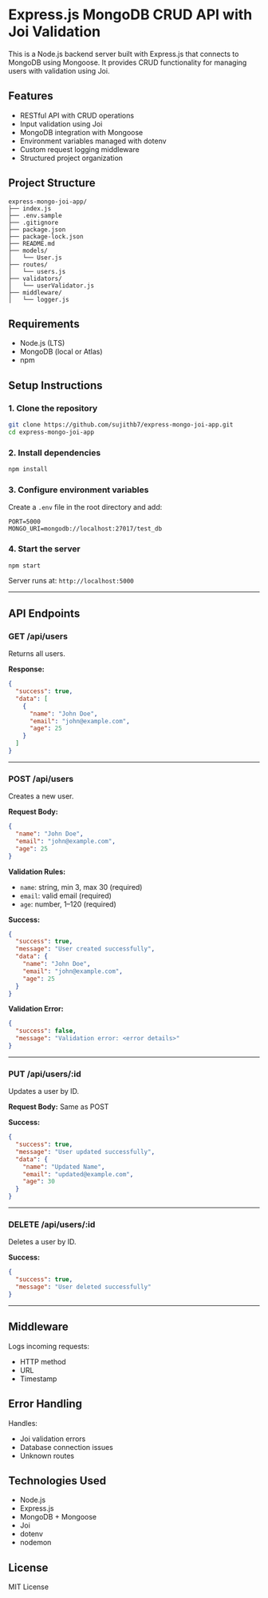 # Express.js MongoDB CRUD API with Joi Validation

This is a Node.js backend server built with Express.js that connects to MongoDB using Mongoose. It provides CRUD functionality for managing users with validation using Joi.

## Features

- RESTful API with CRUD operations
- Input validation using Joi
- MongoDB integration with Mongoose
- Environment variables managed with dotenv
- Custom request logging middleware
- Structured project organization

## Project Structure

```
express-mongo-joi-app/
├── index.js
├── .env.sample
├── .gitignore
├── package.json
├── package-lock.json
├── README.md
├── models/
│   └── User.js
├── routes/
│   └── users.js
├── validators/
│   └── userValidator.js
├── middleware/
│   └── logger.js
```

## Requirements

- Node.js (LTS)
- MongoDB (local or Atlas)
- npm

## Setup Instructions

### 1. Clone the repository

```bash
git clone https://github.com/sujithb7/express-mongo-joi-app.git
cd express-mongo-joi-app
```

### 2. Install dependencies

```bash
npm install
```

### 3. Configure environment variables

Create a `.env` file in the root directory and add:

```
PORT=5000
MONGO_URI=mongodb://localhost:27017/test_db
```

### 4. Start the server

```bash
npm start
```

Server runs at: `http://localhost:5000`

---

## API Endpoints

### GET /api/users

Returns all users.

**Response:**
```json
{
  "success": true,
  "data": [
    {
      "name": "John Doe",
      "email": "john@example.com",
      "age": 25
    }
  ]
}
```

---

### POST /api/users

Creates a new user.

**Request Body:**
```json
{
  "name": "John Doe",
  "email": "john@example.com",
  "age": 25
}
```

**Validation Rules:**
- `name`: string, min 3, max 30 (required)
- `email`: valid email (required)
- `age`: number, 1–120 (required)

**Success:**
```json
{
  "success": true,
  "message": "User created successfully",
  "data": {
    "name": "John Doe",
    "email": "john@example.com",
    "age": 25
  }
}
```

**Validation Error:**
```json
{
  "success": false,
  "message": "Validation error: <error details>"
}
```

---

### PUT /api/users/:id

Updates a user by ID.

**Request Body:** Same as POST

**Success:**
```json
{
  "success": true,
  "message": "User updated successfully",
  "data": {
    "name": "Updated Name",
    "email": "updated@example.com",
    "age": 30
  }
}
```

---

### DELETE /api/users/:id

Deletes a user by ID.

**Success:**
```json
{
  "success": true,
  "message": "User deleted successfully"
}
```

---

## Middleware

Logs incoming requests:

- HTTP method
- URL
- Timestamp

## Error Handling

Handles:
- Joi validation errors
- Database connection issues
- Unknown routes

## Technologies Used

- Node.js
- Express.js
- MongoDB + Mongoose
- Joi
- dotenv
- nodemon

## License

MIT License
